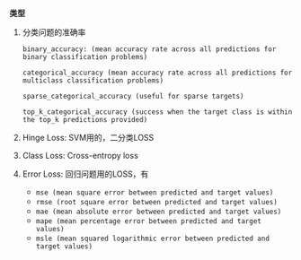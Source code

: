 **类型**

1. 分类问题的准确率

   ~~~
   binary_accuracy: (mean accuracy rate across all predictions for binary classification problems)

   categorical_accuracy (mean accuracy rate across all predictions for multiclass classification problems)

   sparse_categorical_accuracy (useful for sparse targets)

   top_k_categorical_accuracy (success when the target class is within the top_k predictions provided)​
   ~~~

2. Hinge Loss: SVM用的，二分类LOSS

3. Class Loss: Cross-entropy loss

4. Error Loss: 回归问题用的LOSS，有

   * `mse (mean square error between predicted and target values)`
   * `rmse (root square error between predicted and target values)`
   * `mae (mean absolute error between predicted and target values)`
   * `mape (mean percentage error between predicted and target values)`
   * `msle (mean squared logarithmic error between predicted and target values)`


